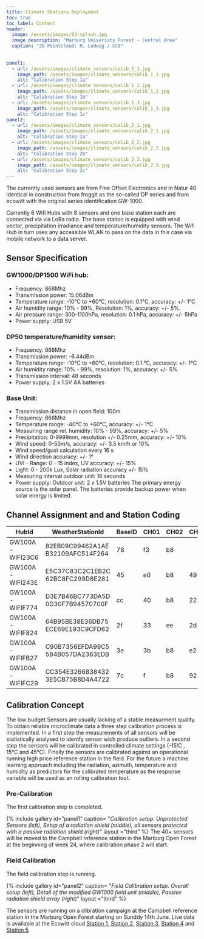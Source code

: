 ```yaml
---
title: Climate Stations Deployment
toc: true
toc_label: Content
header:
  image: /assets/images/03-splash.jpg
  image_description: "Marburg University Forest - Central Area"
  caption: "3D Pointcloud: M. Ludwig / CC0"
  
  
panel1:
  - url: /assets/images/climate_sensors/calib_1_1.jpg
    image_path: /assets/images/climate_sensors/calib_1_1.jpg
    alt: "Calibration Step 1a"
  - url: /assets/images/climate_sensors/calib_1_2.jpg
    image_path: /assets/images/climate_sensors/calib_1_2.jpg
    alt: "Calibration Step 1b"
  - url: /assets/images/climate_sensors/calib_1_3.jpg
    image_path: /assets/images/climate_sensors/calib_1_3.jpg
    alt: "Calibration Step 1c"   
panel2:
  - url: /assets/images/climate_sensors/calib_2_1.jpg
    image_path: /assets/images/climate_sensors/calib_2_1.jpg
    alt: "Calibration Step 2a"
  - url: /assets/images/climate_sensors/calib_2_2.jpg
    image_path: /assets/images/climate_sensors/calib_2_2.jpg
    alt: "Calibration Step 2b"
  - url: /assets/images/climate_sensors/calib_2_3.jpg
    image_path: /assets/images/climate_sensors/calib_2_3.jpg
    alt: "Calibration Step 2c"       
---
```



The currently used sensors are from Fine Offset Electronics and in Natur 40 identical in construction from froggit as the so-called DP series and from ecowitt with the original series identification GW-1000.<!--more-->

Currently 6 Wifi Hubs with 8 sensors and one base station each are connected  via via LoRa radio. The base station is equipped with wind vector, precipitation irradiance and temperature/humidity sensors. The Wifi Hub in turn uses any accessible WLAN to pass on the data in this case via mobile network to a data server.  

## Sensor Specification 

### GW1000/DP1500 WiFi hub:
* Frequency: 868Mhz
* Transmission power: 15.06dBm
* Temperature range: -10°C to +60°C, resolution: 0.1°C, accuracy: +/- 1°C
* Air humidity range: 10% - 99%, Resolution: 1%, accuracy: +/- 5%.
* Air pressure range: 300-1100hPa, resolution: 0.1 hPa, accuracy: +/- 5hPa
* Power supply: USB 5V

### DP50 temperature/humidity sensor:
* Frequency: 868Mhz
* Transmission power: -6.44dBm
* Temperature range: -10°C to +60°C, resolution: 0.1.°C, accuracy: +/- 1°C
* Air humidity range: 10% - 99%, resolution: 1%, accuracy: +/- 5%.
* Transmission interval: 48 seconds
* Power supply: 2 x 1.5V AA batteries
  
### Base Unit:
* Transmission distance in open field: 100m
* Frequency: 868Mhz
* Temperature range: -40°C to +60°C, accuracy: +/- 1°C
* Measuring range rel. humidity: 10% - 99%, accuracy: +/- 5%
* Precipitation: 0-9999mm, resolution  +/- 0.25mm, accuracy: +/- 10%
* Wind speed: 0-50m/s, accuracy: +/- 3.5 km/h or 10%
* Wind speed/gust calculation every 16 s
* Wind direction accuracy: +/- 1°
* UVI - Range: 0 - 15 index, UV accuracy: +/- 15%
* Light: 0 - 200k Lux, Solar radiation accuracy +/- 15%
* Measuring interval outdoor unit: 16 seconds
* Power supply:  Outdoor unit: 2 x 1.5V batteries The primary energy source is the solar panel. The batteries provide backup power when solar energy is limited.


## Channel Assignment and and Station Coding

|HubId          |WeatherStationId                |BaseID|CH01|CH02|CH03|CH04|CH05|CH06|CH07|CH08|SoilCh1|SoilCh2|
|---------------|--------------------------------|------|----|----|----|----|----|----|----|----|-------|-------|
|GW100A-WIFI23C6|82EB09C99462A1AE B32109AFC514F264|78    |f3  |b8  |    |4   |    |    |    |93  |c692   |c825   |
|GW100A-WIFI243E|E5C37C83C2C1EB2C 62BC8FC299D8E281|45    |e0  |b8  |49  |c8  |42  |eb  |20  |bc  |       |       |
|GW100A-WIFIF774|D3E7B46BC773DA5D 0D30F7B94570700F|cc    |40  |b8  |22  |bb  |d   |db  |5b  |65  |       |       |
|GW100A-WIFIF824|64B95BE38E36DB75 ECE69E193C9CFD62|2f    |33  |ee  |2d  |c0  |fd  |f1  |6e  |7a  |       |       |
|GW100A-WIFIFB27|C90B7356EFDA99C5 584B057DA2363EDB|3e    |3b  |b8  |e2  |4d  |89  |d2  |c3  |d3  |       |       |
|GW100A-WIFIFC29|CC354E3266838432 3E5CB75B8D4A4722|7c    |f   |b8  |92  |9c  |c   |57  |53  |9d  |       |       |

## Calibration Concept

The low budget Sensors are usually lacking of a stable measurment quality. To obtain reliable microclimate data a three step calibration process is implemented. In a first step the measurements of all sensors will be statistically analysed to identfy sensor wich produce outliers. In a second step the sensors will be calibrated in controlled climate settings (-15!C , 15°C and 45°C). Finally the sensors are calibrated against an operational running high price reference station in the field. 
For the future a machine learning approach including the radiation, azimuth, temperature and humidity as predictors for the calibrated temperature as the response variable will be used as an rolling calibration tool. 

### Pre-Calibration

The first calibration step is completed. 


{% include gallery id="panel1"  caption= "*Calibration setup. Unprotected Sensors (left), Setup of a radiation shield (middle), all sensors protected with a passive radiation shield (right)*" layout ="third"  %}
The 40+ sensors will be moved to the Campbell reference station in the Marburg Open Forest at the beginning of week 24, where calibration phase 2 will start.

### Field Calibration 

The field calibration step is running. 


{% include gallery id="panel2"  caption= "*Field Calibration setup. Overall setup (left), Detail of the modified GW1000 field unit  (middle), Passive radiation shield array (right)*" layout ="third"  %}

The sensors are running on a clibration campaign at the Campbell reference station in the Marburg Open Forest starting on Sunddy 14th June. Live data is available at the Ecowitt cloud [Station 1](https://www.ecowitt.net/home/index?id=20163), [Station 2](https://www.ecowitt.net/home/index?id=20164), [Station 3](https://www.ecowitt.net/home/index?id=20166), [Station 4](https://www.ecowitt.net/home/index?id=20141) and [Station 5](https://www.ecowitt.net/home/index?id=20243).